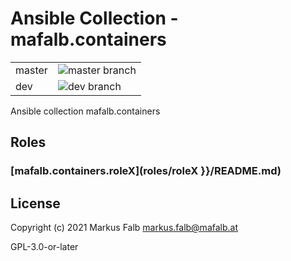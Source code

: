 # Ansible Collection - mafalb.containers


|||
|---|---|
|master|![master branch](https://github.com/mafalb/ansible-collection-containers/workflows/CI/badge.svg?branch=master)|
|dev|![dev branch](https://github.com/mafalb/ansible-collection-containers/workflows/CI/badge.svg?branch=dev)|


Ansible collection mafalb.containers

## Roles

### [mafalb.containers.roleX](roles/roleX }}/README.md)

## License

Copyright (c) 2021 Markus Falb <markus.falb@mafalb.at>

GPL-3.0-or-later
